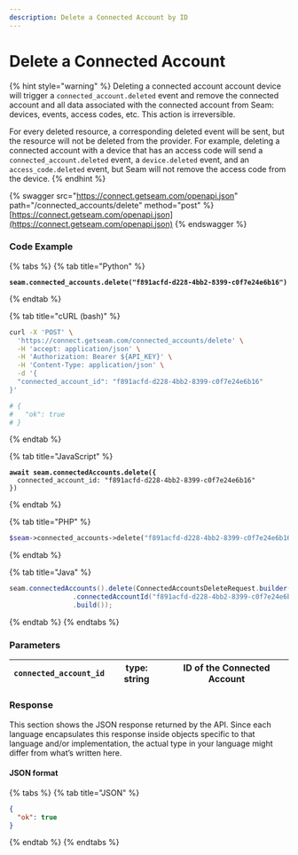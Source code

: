 ```yaml
---
description: Delete a Connected Account by ID
---
```


# Delete a Connected Account

{% hint style="warning" %}
Deleting a connected account account device will trigger a `connected_account.deleted` event and remove the connected account and all data associated with the connected account from Seam: devices, events, access codes, etc. This action is irreversible.

For every deleted resource, a corresponding deleted event will be sent, but the resource will not be deleted from the provider.
For example, deleting a connected account with a device that has an access code will send a `connected_account.deleted` event, a `device.deleted` event, and an `access_code.deleted` event,
but Seam will not remove the access code from the device.
{% endhint %}

{% swagger src="https://connect.getseam.com/openapi.json" path="/connected_accounts/delete" method="post" %}
[https://connect.getseam.com/openapi.json](https://connect.getseam.com/openapi.json)
{% endswagger %}

### Code Example

{% tabs %}
{% tab title="Python" %}

<pre class="language-python"><code class="lang-python"><strong>seam.connected_accounts.delete("f891acfd-d228-4bb2-8399-c0f7e24e6b16")
</strong></code></pre>

{% endtab %}

{% tab title="cURL (bash)" %}

```bash
curl -X 'POST' \
  'https://connect.getseam.com/connected_accounts/delete' \
  -H 'accept: application/json' \
  -H 'Authorization: Bearer ${API_KEY}' \
  -H 'Content-Type: application/json' \
  -d '{
  "connected_account_id": "f891acfd-d228-4bb2-8399-c0f7e24e6b16"
}'

# {
#   "ok": true
# }
```

{% endtab %}

{% tab title="JavaScript" %}

<pre class="language-javascript"><code class="lang-javascript"><strong>await seam.connectedAccounts.delete({
</strong>  connected_account_id: "f891acfd-d228-4bb2-8399-c0f7e24e6b16"
})
</code></pre>

{% endtab %}

{% tab title="PHP" %}

```php
$seam->connected_accounts->delete("f891acfd-d228-4bb2-8399-c0f7e24e6b16");
```

{% endtab %}

{% tab title="Java" %}

```java
seam.connectedAccounts().delete(ConnectedAccountsDeleteRequest.builder()
                .connectedAccountId("f891acfd-d228-4bb2-8399-c0f7e24e6b16")
                .build());
```

{% endtab %}
{% endtabs %}

### Parameters

| `connected_account_id` | type: string | ID of the Connected Account |
| ---------------------- | ------------ | --------------------------- |

### Response

This section shows the JSON response returned by the API. Since each language encapsulates this response inside objects specific to that language and/or implementation, the actual type in your language might differ from what’s written here.

#### JSON format

{% tabs %}
{% tab title="JSON" %}

```json
{
  "ok": true
}
```

{% endtab %}
{% endtabs %}
